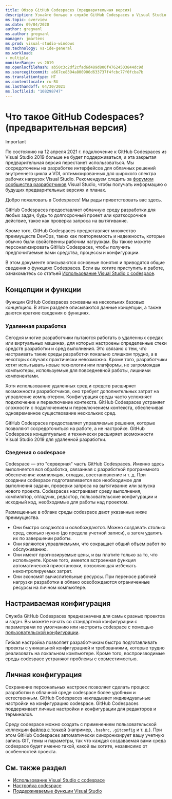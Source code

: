 ```yaml
---
title: Обзор GitHub Codespaces (предварительная версия)
description: Узнайте больше о службе GitHub Codespaces в Visual Studio и о том, как она может помочь расширить среду разработки в облаке.
ms.topic: overview
ms.date: 09/04/2020
author: gregvanl
ms.author: gregvanl
manager: jmartens
ms.prod: visual-studio-windows
ms.technology: vs-ide-general
ms.workload:
- multiple
monikerRange: vs-2019
ms.openlocfilehash: ab50c3c2df2cfad6d489d800f47624503844dc9d
ms.sourcegitcommit: a667ce8394a800906d633737f4fcbc77f0fcba7b
ms.translationtype: HT
ms.contentlocale: ru-RU
ms.lasthandoff: 04/30/2021
ms.locfileid: "108298747"
---
```

# <a name="what-is-github-codespaces-preview"></a>Что такое GitHub Codespaces? (предварительная версия)

> [!Important]
> По состоянию на 12 апреля 2021 г. подключение к GitHub Codespaces из Visual Studio 2019 больше не будет поддерживаться, и эта закрытая предварительная версия перестанет использоваться. Мы сосредоточены на разработке интерфейсов для облачных решений внутреннего цикла и VDI, оптимизированных для широкого спектра рабочих нагрузок Visual Studio. Рекомендуем следить за [форумом сообщества разработчиков](https://developercommunity.visualstudio.com/home) Visual Studio, чтобы получать информацию о будущих предварительных версиях и планах.

Добро пожаловать в Codespaces! Мы рады приветствовать вас здесь.

GitHub Codespaces предоставляет облачную среду разработки для любых задач, будь то долгосрочный проект или краткосрочное действие, такое как проверка запроса на вытягивание.

Кроме того, GitHub Codespaces предоставляет множество преимуществ DevOps, таких как повторяемость и надежность, которые обычно были свойственны рабочим нагрузкам. Вы также можете персонализировать GitHub Codespaces, чтобы получить предпочитаемые вами средства, процессы и конфигурации.

В этом документе описываются основные понятия и приводятся общие сведения о функциях Codespaces. Если вы хотите приступить к работе, ознакомьтесь со статьей [Использование Visual Studio с codespace](use-visual-studio-with-codespaces.md).

## <a name="concepts-and-features"></a>Концепции и функции

Функции GitHub Codespaces основаны на нескольких базовых концепциях. В этом разделе описываются данные концепции, а также даются краткие сведения о функциях.

### <a name="remote-development"></a>Удаленная разработка

Сегодня многие разработчики пытаются работать в удаленных средах или виртуальных машинах, для которых настроены определенные стеки средств разработки и сред выполнения. Это связано с тем, что настраивать такие среды разработки локально слишком трудно, а в некоторых случаях практически невозможно. Кроме того, разработчики хотят испытывать новые технологии или платформы, не загромождая компьютеры, используемые для повседневной работы, лишними компонентами.

Хотя использование удаленных сред и средств расширяет возможности разработчиков, оно требует дополнительных затрат на управление компьютером. Конфигурация среды часто усложняет подключение и переключение контекста. GitHub Codespaces устраняет сложности с подключением и переключением контекста, обеспечивая одновременное существование нескольких сред.

GitHub Codespaces предоставляет управляемые решения, которые позволяют сосредоточиться на работе, а не настройке. GitHub Codespaces концептуально и технически расширяет возможности Visual Studio 2019 для удаленной разработки.

### <a name="about-codespaces"></a>Сведения о codespace

Codespace — это "серверная" часть GitHub Codespaces. Именно здесь выполняется вся обработка, связанная с разработкой программного обеспечения: компиляция, отладка, восстановление и т. д. При создании codespace подготавливается все необходимое для выполнения задачи, проверки запроса на вытягивание или запуска нового проекта. Codespaces настраивает среду выполнения, компилятор, отладчик, редактор, пользовательские конфигурации и исходный код, необходимые для работы над проектом.

Размещенные в облаке среды codespace дают указанные ниже преимущества.

- Они быстро создаются и освобождаются. Можно создавать столько сред, сколько нужно (до предела учетной записи), а затем удалять их по завершении работы.
- Они являются управляемыми, что сокращает общий объем работ по обслуживанию.
- Они имеют прогнозируемые цены, и вы платите только за то, что используете. Кроме того, имеется встроенная функция автоматической приостановки, позволяющая избежать неконтролируемых затрат.
- Они экономят вычислительные ресурсы. При переносе рабочей нагрузки разработки в облако освобождаются ограниченные ресурсы на личном компьютере.

## <a name="custom-configuration"></a>Настраиваемая конфигурация

Служба GitHub Codespaces предназначена для самых разных проектов и задач. Вы можете начать со стандартной конфигурации с параметрами по умолчанию или настроить codespace с помощью [пользовательской конфигурации](customize-codespaces.md).

Гибкая настройка позволяет разработчикам быстро подготавливать проекты с уникальной конфигурацией и требованиями, которые трудно реализовать на локальном компьютере. Кроме того, воспроизводимые среды codespace устраняют проблемы с совместимостью.

## <a name="personal-configuration"></a>Личная конфигурация

Сохранение персональных настроек позволяет сделать процесс разработки в облачной среде codespace более удобным и естественным. GitHub Codespaces накладывает индивидуальные настройки на конфигурацию codespace. GitHub Codespaces поддерживает личные настройки и конфигурации для редакторов и терминалов.

Среду codespace можно создать с применением пользовательской коллекции [файлов с точкой](https://docs.github.com/github/developing-online-with-codespaces/personalizing-codespaces-for-your-account) (например, `.bashrc`, `.gitconfig` и т. д.). При этом GitHub Codespaces автоматически синхронизирует вашу учетную запись GIT, темы и параметры, так что каждая создаваемая вами среда codespace будет именно такой, какой вы хотите, независимо от особенностей проекта.

## <a name="see-also"></a>См. также раздел

* [Использование Visual Studio с codespace](use-visual-studio-with-codespaces.md)
* [Настройка codespace](customize-codespaces.md)
* [Поддерживаемые функции Visual Studio](supported-features-codespaces.md)
